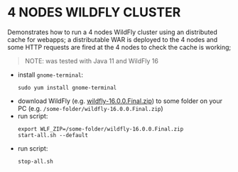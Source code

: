 # 4 NODES WILDFLY CLUSTER

Demonstrates how to run a 4 nodes WildFly cluster using an distributed cache for webapps; 
a distributable WAR is deployed to the 4 nodes and some HTTP requests are fired at the 4 nodes to check the cache is working;

> NOTE: was tested with Java 11 and WildFly 16

- install `gnome-terminal`:
  ```
  sudo yum install gnome-terminal
  ```
- download WildFly (e.g. [wildfly-16.0.0.Final.zip](https://download.jboss.org/wildfly/16.0.0.Beta1/wildfly-16.0.0.Final.zip)) to some folder on your PC (e.g. `/some-folder/wildfly-16.0.0.Final.zip`)
- run script:
  ```
  export WLF_ZIP=/some-folder/wildfly-16.0.0.Final.zip
  start-all.sh --default
  ```
- run script:
  ```
  stop-all.sh
  ```    












